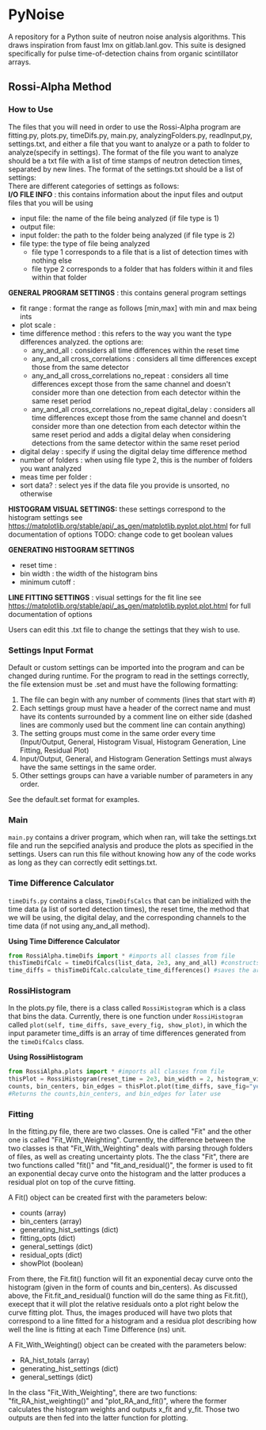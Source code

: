 # PyNoise

A repository for a Python suite of neutron noise analysis algorithms. This draws inspiration from faust lmx on gitlab.lanl.gov. This suite is designed specifically for pulse time-of-detection chains from organic scintillator arrays.

## Rossi-Alpha Method


### How to Use
The files that you will need in order to use the Rossi-Alpha program are fitting.py, plots.py, timeDifs.py, main.py, analyzingFolders.py, readInput,py, settings.txt, and either a file that you want to analyze or a path to folder to analyze(specify in settings). The format of the file you want to analyze should be a txt file with a list of time stamps of neutron detection times, separated by new lines. The format of the settings.txt should be a list of settings:  
There are different categories of settings as follows:  
**I/O FILE INFO** : this contains information about the input files and output files that you will be using
* input file: the name of the file being analyzed (if file type is 1)
* output file: 
* input folder: the path to the folder being analyzed (if file type is 2)   
* file type: the type of file being analyzed
    * file type 1 corresponds to a file that is a list of detection times with nothing else
    * file type 2 corresponds to a folder that has folders within it and files within that folder  
 
**GENERAL PROGRAM SETTINGS** : this contains general program settings     
* fit range : format the range as follows [min,max] with min and max being ints  
* plot scale :  
* time difference method : this refers to the way you want the type differences analyzed. the options are:  
    * any_and_all :  considers all time differences within the reset time
    * any_and_all cross_correlations :  considers all time differences except those from the same detector
    * any_and_all cross_correlations no_repeat :  considers all time differences except those from the same channel and doesn't consider more than one detection from each detector within the same reset period
    * any_and_all cross_correlations no_repeat digital_delay :  considers all time differences except those from the same channel and doesn't consider more than one detection from each detector within the same reset period and adds a digital delay when considering detections from the same detector within the same reset period
* digital delay : specify if using the digital delay time difference method
* number of folders : when using file type 2, this is the number of folders you want analyzed  
* meas time per folder :  
* sort data? : select yes if the data file you provide is unsorted, no otherwise  

**HISTOGRAM VISUAL SETTINGS:** these settings correspond to the histogram settings see https://matplotlib.org/stable/api/_as_gen/matplotlib.pyplot.plot.html for full documentation of options TODO: change code to get boolean values

**GENERATING HISTOGRAM SETTINGS**  
* reset time :   
* bin width : the width of the histogram bins  
* minimum cutoff :  

**LINE FITTING SETTINGS** : visual settings for the fit line see https://matplotlib.org/stable/api/_as_gen/matplotlib.pyplot.plot.html for full documentation of options    

Users can edit this .txt file to change the settings that they wish to use.

### Settings Input Format
Default or custom settings can be imported into the program and can be changed during runtime. For the program to read in the settings correctly, the file extension must be .set and must have the following formatting:
1. The file can begin with any number of comments (lines that start with #)
2. Each settings group must have a header of the correct name and must have its contents surrounded by a comment line on either side (dashed lines are commonly used but the comment line can contain anything)
3. The setting groups must come in the same order every time (Input/Output, General, Histogram Visual, Histogram Generation, Line Fitting, Residual Plot)
4. Input/Output, General, and Histogram Generation Settings must always have the same settings in the same order.
5. Other settings groups can have a variable number of parameters in any order.

See the default.set format for examples.

### Main
```main.py``` contains a driver program, which when ran, will take the settings.txt file and run the sepcified analysis and produce the plots as specified in the settings. Users can run this file without knowing how any of the code works as long as they can correctly edit settings.txt.   

### Time Difference Calculator
```timeDifs.py``` contains a class, ```TimeDifsCalcs``` that can be initialized with the time data (a list of sorted detection times), the reset time, the method that we will be using, the digital delay, and the corresponding channels to the time data (if not using any_and_all method).

**Using Time Difference Calculator**
```python
from RossiAlpha.timeDifs import * #imports all classes from file
thisTimeDifCalc = timeDifCalcs(list_data, 2e3, any_and_all) #constructs an object called thisTimeDifCalc with a reset time of 2000 and method = any_and_all
time_diffs = thisTimeDifCalc.calculate_time_differences() #saves the array of time diffs as time_diffs
```

### RossiHistogram
In the plots.py file, there is a class called ```RossiHistogram``` which is a class that bins the data. Currently, there is one function under ```RossiHistogram``` called ```plot(self, time_diffs, save_every_fig, show_plot)```, in which the input parameter time_diffs is an array of time differences generated from the ```timeDifCalcs``` class.

**Using RossiHistogram**
```python
from RossiAlpha.plots import * #imports all classes from file
thisPlot = RossiHistogram(reset_time = 2e3, bin_width = 2, histogram_visual_settings, save_dir = '/path/to/save/plot.png') #construct a RossiHistogram object specifying the reset time, bin width, visual settings, and (optional) path to where you want plot to save
counts, bin_centers, bin_edges = thisPlot.plot(time_diffs, save_fig="yes", show_plot="no") #constructs the histogram with the time differences and saves it to the save_dir
#Returns the counts,bin_centers, and bin_edges for later use
```


### Fitting
In the fitting.py file, there are two classes. One is called "Fit" and the other one is called "Fit_With_Weighting". Currently, the difference between the two classes is that "Fit_With_Weighting" deals with parsing through folders of files, as well as creating uncertainty plots. The the class "Fit", there are two functions called "fit()" and "fit_and_residual()", the former is used to fit an exponential decay curve onto the histogram and the latter produces a residual plot on top of the curve fitting.

A Fit() object can be created first with the parameters below: 

* counts (array)
* bin_centers (array)
* generating_hist_settings (dict)
* fitting_opts (dict)
* general_settings (dict)
* residual_opts (dict)
* showPlot (boolean)

From there, the Fit.fit() function will fit an exponential decay curve onto the histogram (given in the form of counts and bin_centers). As discussed above, the Fit.fit_and_residual() function will do the same thing as Fit.fit(), execept that it will plot the relative residuals onto a plot right below the curve fitting plot. Thus, the images produced will have two plots that correspond to a line fitted for a histogram and a residua plot describing how well the line is fitting at each Time Difference (ns) unit. 



A Fit_With_Weighting() object can be created with the parameters below:

* RA_hist_totals (array)
* generating_hist_settings (dict)
* general_settings (dict)

In the class "Fit_With_Weighting", there are two functions: "fit_RA_hist_weighting()" and "plot_RA_and_fit()", where the former calculates the histogram weights and outputs x_fit and y_fit. Those two outputs are then fed into the latter function for plotting.
